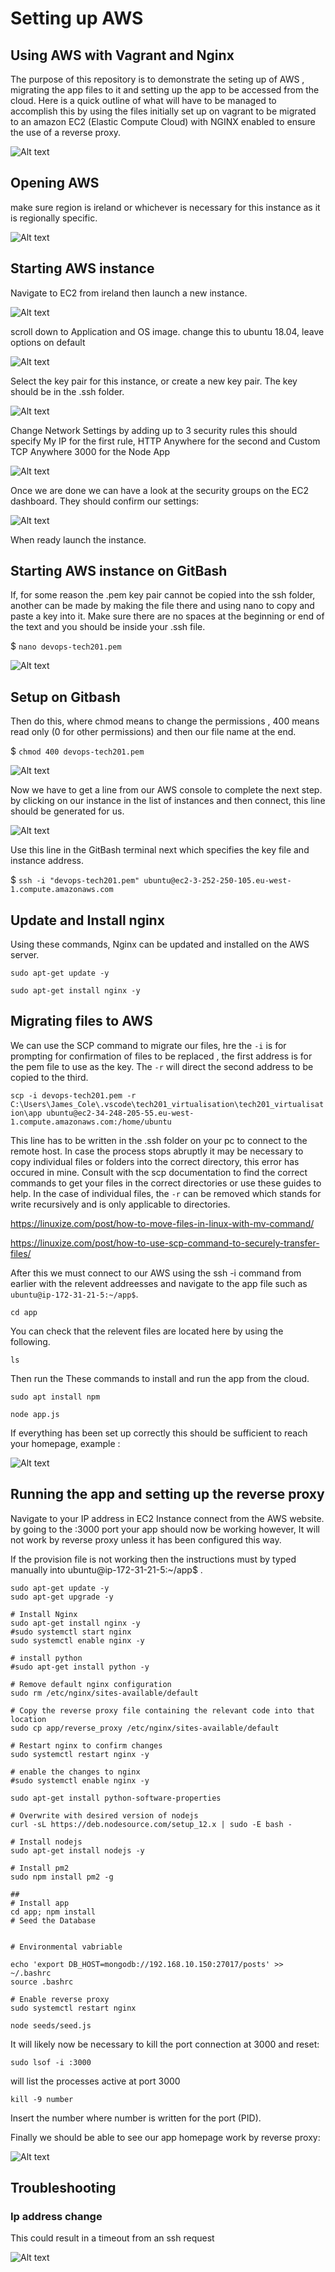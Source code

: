 # Setting up AWS

## Using AWS with Vagrant and Nginx

The purpose of this repository is to demonstrate the seting up of AWS , migrating the app files to it and setting up the app to be accessed from the cloud. Here is a quick outline of what will have to be managed to accomplish this by using the files initially set up on vagrant to be migrated to an amazon EC2 (Elastic Compute Cloud) with NGINX enabled to ensure the use of a reverse proxy.



![Alt text](plan.jpg "a title")


## Opening AWS

make sure region is ireland or whichever is necessary for this instance as it is regionally specific.

![Alt text](AWS0.PNG "a title")

## Starting AWS instance

Navigate to EC2 from ireland then launch a new instance.

![Alt text](AWS2.png "a title")

scroll down to Application and OS image. change this to ubuntu 18.04, leave options on default

![Alt text](AWS1.png "a title")

Select the key pair for this instance, or create a new key pair. The key should be in the .ssh folder.

![Alt text](AWS3.png "a title")

Change Network Settings by adding up to 3 security rules this should specify My IP for the first rule, HTTP Anywhere for the second and Custom TCP Anywhere 3000 for the Node App


![Alt text](AWS4.png "a title")

Once we are done we can have a look at the security groups on the EC2 dashboard. They should confirm our settings:


![Alt text](AWS8.PNG "a title")


When ready launch the instance.

## Starting AWS instance on GitBash

If, for some reason the .pem key pair cannot be copied into the ssh folder, another can be made by making the file there and using nano to copy and paste a key into it. Make sure there are no spaces at the beginning or end of the text and you should be inside your .ssh file.

$ `nano devops-tech201.pem`

![Alt text](AWS6.png "a title")

## Setup on Gitbash

Then do this, where chmod means to change the permissions , 400 means read only (0 for other permissions) and then our file name at the end.

$ `chmod 400 devops-tech201.pem`

![Alt text](AWS5.png "a title")

Now we have to get a line from our AWS console to complete the next step. by clicking on our instance in the list of instances and then connect, this line should be generated for us.

![Alt text](AWS7.PNG "a title")

Use this line in the GitBash terminal next which specifies the key file and instance address.

$ `ssh -i "devops-tech201.pem" ubuntu@ec2-3-252-250-105.eu-west-1.compute.amazonaws.com`

## Update and Install nginx

Using these commands, Nginx can be updated and installed on the AWS server.

`sudo apt-get update -y` 

`sudo apt-get install nginx -y`

## Migrating files to AWS

We can use the SCP command to migrate our files, hre the `-i` is for prompting for confirmation of files to be replaced , the first address is for the pem file to use as the key. The `-r` will direct the second address to be copied to the third.

`scp -i devops-tech201.pem -r C:\Users\James_Cole\.vscode\tech201_virtualisation\tech201_virtualisation\app ubuntu@ec2-34-248-205-55.eu-west-1.compute.amazonaws.com:/home/ubuntu`

This line has to be written in the .ssh folder on your pc to connect to the remote host. In case the process stops abruptly it may be necessary to copy individual files or folders into the correct directory, this error has occured in mine. Consult with the scp documentation to find the correct commands to get your files in the correct directories or use these guides to help. In the case of individual files, the `-r` can be removed which stands for write recursively and is only applicable to directories.

https://linuxize.com/post/how-to-move-files-in-linux-with-mv-command/

https://linuxize.com/post/how-to-use-scp-command-to-securely-transfer-files/


After this we must connect to our AWS using the ssh -i command from earlier with the relevent addreesses and navigate to the app file such as `ubuntu@ip-172-31-21-5:~/app$`.

`cd app`

You can check that the relevent files are located here by using the following.

`ls`

Then run the These commands to install and run the app from the cloud.

`sudo apt install npm`

`node app.js`

If everything has been set up correctly this should be sufficient to reach your homepage, example :

![Alt text](AWS9.PNG "a title")

## Running the app and setting up the reverse proxy

Navigate to your IP address in EC2 Instance connect from the AWS website. by going to the :3000 port your app should now be working however, It will not work by reverse proxy unless it has been configured this way.

If the provision file is not working then the instructions must by typed manually into ubuntu@ip-172-31-21-5:~/app$ .

```
sudo apt-get update -y
sudo apt-get upgrade -y

# Install Nginx
sudo apt-get install nginx -y
#sudo systemctl start nginx 
sudo systemctl enable nginx -y

# install python
#sudo apt-get install python -y

# Remove default nginx configuration
sudo rm /etc/nginx/sites-available/default

# Copy the reverse proxy file containing the relevant code into that location
sudo cp app/reverse_proxy /etc/nginx/sites-available/default

# Restart nginx to confirm changes
sudo systemctl restart nginx -y

# enable the changes to nginx
#sudo systemctl enable nginx -y

sudo apt-get install python-software-properties

# Overwrite with desired version of nodejs
curl -sL https://deb.nodesource.com/setup_12.x | sudo -E bash -

# Install nodejs
sudo apt-get install nodejs -y

# Install pm2
sudo npm install pm2 -g

##
# Install app
cd app; npm install
# Seed the Database


# Environmental vabriable

echo 'export DB_HOST=mongodb://192.168.10.150:27017/posts' >> ~/.bashrc 
source .bashrc

# Enable reverse proxy
sudo systemctl restart nginx 

node seeds/seed.js
```

It will likely now be necessary to kill the port connection at 3000 and reset:

`sudo lsof -i :3000`

will list the processes active at port 3000

`kill -9 number`

Insert the number where number is written for the port (PID).

Finally we should be able to see our app homepage work by reverse proxy:

![Alt text](AWS10.PNG "a title")


## Troubleshooting

### Ip address change

This could result in a timeout from an ssh request

![Alt text](EditInboundRules.PNG "a title")

